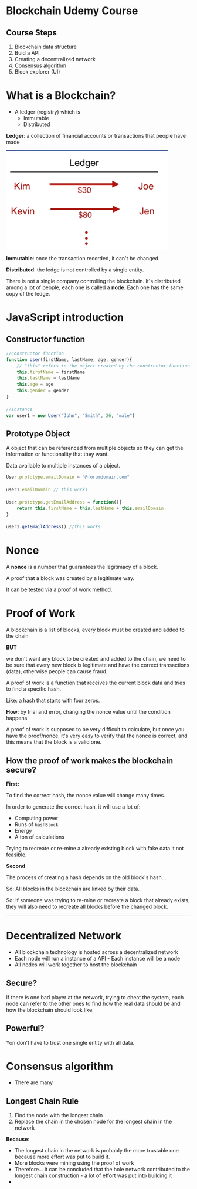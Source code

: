 # Blockchain Udemy Course

## Course Steps
1. Blockchain data structure
2. Buid a API
3. Creating a decentralized network
4. Consensus algorithm
5. Block explorer (UI)

#  What is a Blockchain?

* A ledger (registry) which is 
  * Immutable
  * Distributed



**Ledger**: a collection of financial accounts or transactions that people have made

![image-20191213181223692](notes.assets/image-20191213181223692.png)

**Immutable**: once the transaction recorded, it can't be changed.

**Distributed**: the ledge is not controlled by a single entity.

There is not a single company controlling the blockchain. It's distributed among a lot of people, each one is called a **node**. Each one has the same copy of the ledge.

# JavaScript introduction



## Constructor function

```js
//Constructor function
function User(firstName, lastName, age, gender){
	// "this" refers to the object created by the constructor function
    this.firstName = firstName
	this.lastName = lastName
	this.age = age
	this.gender = gender
}

//Instance
var user1 = new User("John", "Smith", 26, "male")
```



## Prototype Object

A object that can be referenced from multiple objects so they can get the information or functionality that they want.

Data available to multiple instances of a object. 

```js
User.prototype.emailDomain = "@forumdomain.com"

user1.emailDomain // this works

User.prototype.getEmailAddress = function(){
    return this.firstName + this.lastName + this.emailDomain
}

user1.getEmailAddress() //this works
```

# Nonce

A **nonce** is a number that guarantees the legitimacy of a block.

A proof that a block was created by a legitimate way.

It can be tested via a proof of  work method.

# Proof of Work

A blockchain is a list of blocks, every block must be created and added to the chain

**BUT**

we don't want any block to be created and added to the chain, we need to be sure that every new block is legitimate and have the correct transactions (data), otherwise people can cause fraud.

A proof of work is a function that receives the current block data and tries to  find a specific hash.

Like: a hash that starts with four zeros.

**How**: by trial and error, changing the nonce value until the condition happens



A proof of work is supposed to be very difficult to calculate, but once you have the proof/nonce, it's very easy to verify that the nonce is correct, and this means that the block is a valid one.





## How the proof of work makes the blockchain secure?

**First:**

To find the correct hash, the nonce value will change many times. 

In order to generate the correct hash, it will use a lot of:

* Computing power
* Runs of `hashBlock`
* Energy
* A ton of calculations

Trying to recreate or re-mine a already existing block with fake data it not feasible.



 **Second**

The process of creating a hash depends on the old block's hash...

So: All blocks in the blockchain  are linked by their data.

So: If someone was trying to re-mine or recreate a block that already exists, they will also need to recreate all blocks before the changed block.

-----



# Decentralized Network

* All blockchain technology is hosted across a decentralized network
* Each node will run a instance of a API - Each instance will be a node
* All nodes will work together to host the blockchain 



## Secure?

If there is one bad player at the network, trying to cheat the system, each node can refer to the other ones to find how the real data should be and how the blockchain should look like.

## Powerful?

Yon don't have to trust one single entity with all data.

# Consensus algorithm

* There are many

## Longest Chain Rule

1. Find the node with the longest chain
2. Replace the chain in the chosen node for the longest chain in the network



**Because**:

* The longest chain in  the network is probably the more trustable one because more effort was put to build it.
* More blocks were mining using the proof of work
* Therefore... it can be concluded that the hole network contributed to the longest chain construction - a lot of effort was put into building it
* 





